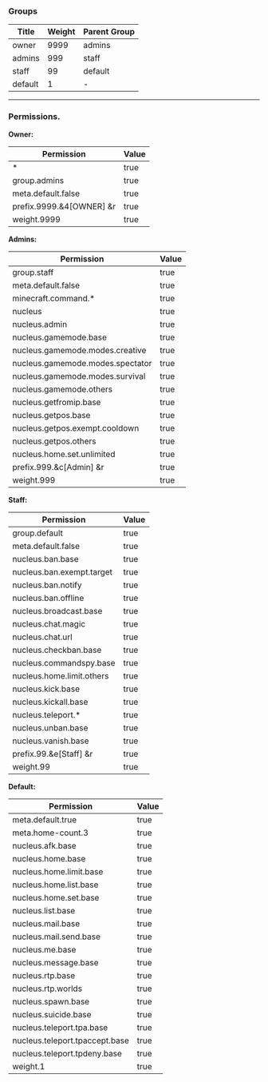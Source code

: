 ### Groups

| Title   | Weight | Parent Group |
|---------|--------|--------------|
| owner   | 9999   | admins       |
| admins  | 999    | staff        |
| staff   | 99     | default      |
| default | 1      | -            |

---

### Permissions.

**Owner:**

| **Permission**            | **Value** |
|---------------------------|-----------|
| *                         | true      |
| group.admins              | true      |
| meta.default.false        | true      |
| prefix.9999.&4[OWNER] &r  | true      |
| weight.9999               | true      |

**Admins:**

| **Permission**                       | **Value** |
|--------------------------------------|-----------|
| group.staff                          | true      |
| meta.default.false                   | true      |
| minecraft.command.*                  | true      |
| nucleus                              | true      |
| nucleus.admin                        | true      |
| nucleus.gamemode.base                | true      |
| nucleus.gamemode.modes.creative      | true      |
| nucleus.gamemode.modes.spectator     | true      |
| nucleus.gamemode.modes.survival      | true      |
| nucleus.gamemode.others              | true      |
| nucleus.getfromip.base               | true      |
| nucleus.getpos.base                  | true      |
| nucleus.getpos.exempt.cooldown       | true      |
| nucleus.getpos.others                | true      |
| nucleus.home.set.unlimited           | true      |
| prefix.999.&c[Admin] &r              | true      |
| weight.999                           | true      |


**Staff:**

| **Permission**                 | **Value** |
|--------------------------------|-----------|
| group.default                  | true      |
| meta.default.false             | true      |
| nucleus.ban.base               | true      |
| nucleus.ban.exempt.target      | true      |
| nucleus.ban.notify             | true      |
| nucleus.ban.offline            | true      |
| nucleus.broadcast.base         | true      |
| nucleus.chat.magic             | true      |
| nucleus.chat.url               | true      |
| nucleus.checkban.base          | true      |
| nucleus.commandspy.base        | true      |
| nucleus.home.limit.others      | true      |
| nucleus.kick.base              | true      |
| nucleus.kickall.base           | true      |
| nucleus.teleport.*             | true      |
| nucleus.unban.base             | true      |
| nucleus.vanish.base            | true      |
| prefix.99.&e[Staff] &r         | true      |
| weight.99                      | true      |


**Default:**

| **Permission**                 | **Value** |
|--------------------------------|-----------|
| meta.default.true              | true      |
| meta.home-count.3              | true      |
| nucleus.afk.base               | true      |
| nucleus.home.base              | true      |
| nucleus.home.limit.base        | true      |
| nucleus.home.list.base         | true      |
| nucleus.home.set.base          | true      |
| nucleus.list.base              | true      |
| nucleus.mail.base              | true      |
| nucleus.mail.send.base         | true      |
| nucleus.me.base                | true      |
| nucleus.message.base           | true      |
| nucleus.rtp.base               | true      |
| nucleus.rtp.worlds             | true      |
| nucleus.spawn.base             | true      |
| nucleus.suicide.base           | true      |
| nucleus.teleport.tpa.base      | true      |
| nucleus.teleport.tpaccept.base | true      |
| nucleus.teleport.tpdeny.base   | true      |
| weight.1                       | true      |